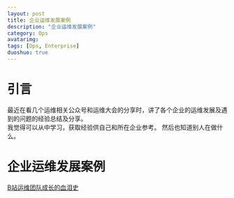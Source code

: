 ```yaml
---
layout: post
title: 企业运维发展案例
description: "企业运维发展案例"
category: Ops
avatarimg:
tags: [Ops, Enterprise]
duoshuo: true
---
```


# 引言

最近在看几个运维相关公众号和运维大会的分享时，讲了各个企业的运维发展及遇到的问题的经验总结及分享。  
我觉得可以从中学习，获取经验供自己和所在企业参考。 然后也知道别人在做什么。  

# 企业运维发展案例

[B站运维团队成长的血泪史](http://mp.weixin.qq.com/s?__biz=MzA3MzYwNjQ3NA==&mid=2651297171&idx=1&sn=ec227d4aa558486ce3dc1e7d249b9e60&mpshare=1&scene=23&srcid=11022oEaHmgTbWNRdkRmd4dO#rd)  

